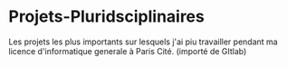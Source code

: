 # Projets-Pluridsciplinaires
Les projets les plus importants sur lesquels j'ai piu travailler pendant ma licence d'informatique generale à Paris Cité.
(importé de GItlab)
